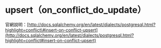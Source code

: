 # upsert（on\_conflict\_do\_update）

官網說明：[http://docs.sqlalchemy.org/en/latest/dialects/postgresql.html?highlight=conflict\#insert-on-conflict-upsert](http://docs.sqlalchemy.org/en/latest/dialects/postgresql.html?highlight=conflict#insert-on-conflict-upsert)



